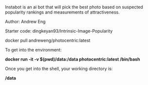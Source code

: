 Instabot is an ai bot that will pick the best photo based on suspected popularity rankings and measurements of attractiveness.

Author: Andrew Eng
<P>
Starter code: dingkeyan93/Intrinsic-Image-Popularity

docker pull andreweng/photocentric:latest

To get into the environment:
<p><b>docker run -it -v $(pwd)/data:/data photocentric:latest /bin/bash</p></b>

Once you get into the shell, your working directory is:
<p><b>/data</p></b>




